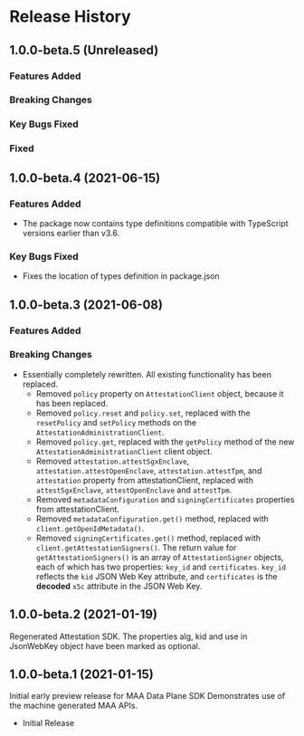 # Release History

## 1.0.0-beta.5 (Unreleased)

### Features Added

### Breaking Changes

### Key Bugs Fixed

### Fixed


## 1.0.0-beta.4 (2021-06-15)

### Features Added

- The package now contains type definitions compatible with TypeScript versions earlier than v3.6.

### Key Bugs Fixed

- Fixes the location of types definition in package.json


## 1.0.0-beta.3 (2021-06-08)

### Features Added

### Breaking Changes

- Essentially completely rewritten. All existing functionality has been replaced.
  - Removed `policy` property on `AttestationClient` object, because it has been replaced.
  - Removed `policy.reset` and `policy.set`, replaced with the `resetPolicy` and `setPolicy` methods on the `AttestationAdministrationClient`.
  - Removed `policy.get`, replaced with the `getPolicy` method of the new  `AttestationAdministrationClient` client object.
  - Removed `attestation.attestSgxEnclave`, `attestation.attestOpenEnclave`, `attestation.attestTpm`, and `attestation` property from attestationClient, replaced with `attestSgxEnclave`, `attestOpenEnclave` and `attestTpm`.
  - Removed `metadataConfiguration` and `signingCertificates` properties from attestationClient.
  - Removed `metadataConfiguration.get()` method, replaced with `client.getOpenIdMetadata()`.
  - Removed `signingCertificates.get()` method, replaced with `client.getAttestationSigners()`. The return value for `getAttestationSigners()` is an array of `AttestationSigner` objects,
  each of which has two properties: `key_id` and `certificates`. `key_id`
  reflects the `kid` JSON Web Key attribute, and `certificates` is the **decoded** `x5c` attribute
  in the JSON Web Key.

## 1.0.0-beta.2 (2021-01-19)

Regenerated Attestation SDK. The properties alg, kid and use in JsonWebKey object have been marked as optional.

## 1.0.0-beta.1 (2021-01-15)

Initial early preview release for MAA Data Plane SDK Demonstrates use of the machine generated MAA APIs.

- Initial Release
